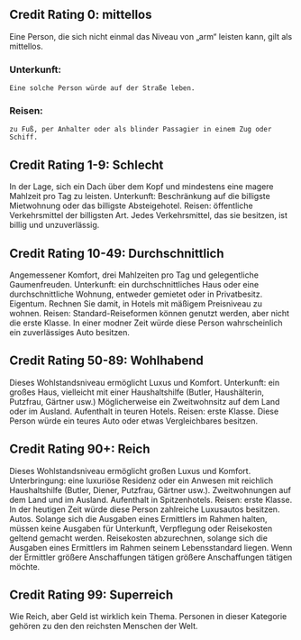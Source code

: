 ## Credit Rating 0: mittellos
Eine Person, die sich nicht einmal das Niveau von „arm“ leisten kann, gilt als mittellos. 
### Unterkunft: 
	Eine solche Person würde auf der Straße leben.
### **Reisen:** 
	zu Fuß, per Anhalter oder als blinder Passagier in einem Zug oder Schiff.

## Credit Rating 1-9: Schlecht
In der Lage, sich ein Dach über dem Kopf und mindestens eine magere Mahlzeit pro Tag zu leisten.
Unterkunft: Beschränkung auf die billigste Mietwohnung oder das billigste Absteigehotel.
Reisen: öffentliche Verkehrsmittel der billigsten Art. Jedes Verkehrsmittel, das sie besitzen, ist
billig und unzuverlässig.

## Credit Rating 10-49: Durchschnittlich
Angemessener Komfort, drei Mahlzeiten pro Tag und gelegentliche Gaumenfreuden.
Unterkunft: ein durchschnittliches Haus oder eine durchschnittliche Wohnung, entweder gemietet oder in Privatbesitz.
Eigentum. Rechnen Sie damit, in Hotels mit mäßigem Preisniveau zu wohnen.
Reisen: Standard-Reiseformen können genutzt werden, aber nicht die erste Klasse. In einer modner Zeit würde diese Person wahrscheinlich ein zuverlässiges Auto besitzen.

## Credit Rating 50-89: Wohlhabend
Dieses Wohlstandsniveau ermöglicht Luxus und Komfort. Unterkunft: ein großes Haus, vielleicht mit einer Haushaltshilfe (Butler, Haushälterin, Putzfrau, Gärtner usw.) Möglicherweise ein Zweitwohnsitz auf dem
Land oder im Ausland. Aufenthalt in teuren Hotels.
Reisen: erste Klasse. Diese Person würde ein teures Auto oder etwas Vergleichbares besitzen.

## Credit Rating 90+: Reich
Dieses Wohlstandsniveau ermöglicht großen Luxus und Komfort. Unterbringung: eine luxuriöse Residenz oder ein Anwesen mit reichlich Haushaltshilfe (Butler, Diener, Putzfrau, Gärtner usw.). Zweitwohnungen auf dem Land und im Ausland.
Aufenthalt in Spitzenhotels.
Reisen: erste Klasse. In der heutigen Zeit würde diese Person zahlreiche Luxusautos besitzen.
Autos.
Solange sich die Ausgaben eines Ermittlers im Rahmen halten, müssen keine Ausgaben für Unterkunft, Verpflegung oder Reisekosten geltend gemacht werden.
Reisekosten abzurechnen, solange sich die Ausgaben eines Ermittlers im Rahmen
seinem Lebensstandard liegen. Wenn der Ermittler größere Anschaffungen tätigen
größere Anschaffungen tätigen möchte.

## Credit Rating 99: Superreich
Wie Reich, aber Geld ist wirklich kein Thema. Personen in dieser Kategorie gehören zu den
den reichsten Menschen der Welt.

